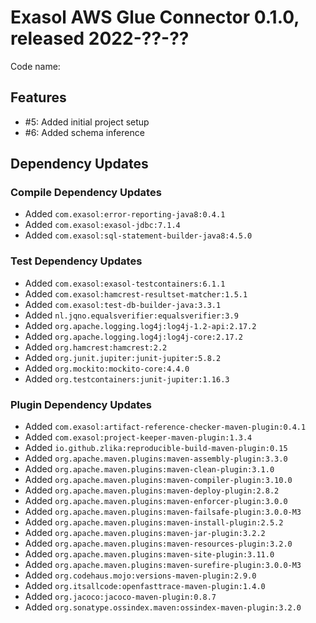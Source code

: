 # Exasol AWS Glue Connector 0.1.0, released 2022-??-??

Code name:

## Features

* #5: Added initial project setup
* #6: Added schema inference

## Dependency Updates

### Compile Dependency Updates

* Added `com.exasol:error-reporting-java8:0.4.1`
* Added `com.exasol:exasol-jdbc:7.1.4`
* Added `com.exasol:sql-statement-builder-java8:4.5.0`

### Test Dependency Updates

* Added `com.exasol:exasol-testcontainers:6.1.1`
* Added `com.exasol:hamcrest-resultset-matcher:1.5.1`
* Added `com.exasol:test-db-builder-java:3.3.1`
* Added `nl.jqno.equalsverifier:equalsverifier:3.9`
* Added `org.apache.logging.log4j:log4j-1.2-api:2.17.2`
* Added `org.apache.logging.log4j:log4j-core:2.17.2`
* Added `org.hamcrest:hamcrest:2.2`
* Added `org.junit.jupiter:junit-jupiter:5.8.2`
* Added `org.mockito:mockito-core:4.4.0`
* Added `org.testcontainers:junit-jupiter:1.16.3`

### Plugin Dependency Updates

* Added `com.exasol:artifact-reference-checker-maven-plugin:0.4.1`
* Added `com.exasol:project-keeper-maven-plugin:1.3.4`
* Added `io.github.zlika:reproducible-build-maven-plugin:0.15`
* Added `org.apache.maven.plugins:maven-assembly-plugin:3.3.0`
* Added `org.apache.maven.plugins:maven-clean-plugin:3.1.0`
* Added `org.apache.maven.plugins:maven-compiler-plugin:3.10.0`
* Added `org.apache.maven.plugins:maven-deploy-plugin:2.8.2`
* Added `org.apache.maven.plugins:maven-enforcer-plugin:3.0.0`
* Added `org.apache.maven.plugins:maven-failsafe-plugin:3.0.0-M3`
* Added `org.apache.maven.plugins:maven-install-plugin:2.5.2`
* Added `org.apache.maven.plugins:maven-jar-plugin:3.2.2`
* Added `org.apache.maven.plugins:maven-resources-plugin:3.2.0`
* Added `org.apache.maven.plugins:maven-site-plugin:3.11.0`
* Added `org.apache.maven.plugins:maven-surefire-plugin:3.0.0-M3`
* Added `org.codehaus.mojo:versions-maven-plugin:2.9.0`
* Added `org.itsallcode:openfasttrace-maven-plugin:1.4.0`
* Added `org.jacoco:jacoco-maven-plugin:0.8.7`
* Added `org.sonatype.ossindex.maven:ossindex-maven-plugin:3.2.0`
